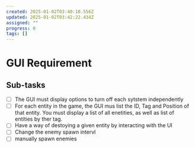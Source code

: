 ```yaml
---
created: 2025-01-02T03:40:10.556Z
updated: 2025-01-02T03:42:22.434Z
assigned: ""
progress: 0
tags: []
---
```


# GUI Requirement

## Sub-tasks

- [ ] The GUI must display options to turn off each sytstem independently
- [ ] For each entity in the game, the GUI mus list the ID, Tag and Position of that entity. You must display a list of all enetities, as well as list of entities by ther tag.
- [ ] Have a way of destoying a given entity by interacting with the UI
- [ ] Change the enemy spawn intervl
- [ ] manually spawn enemies
